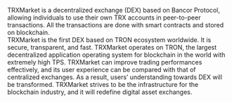 TRXMarket is a decentralized exchange (DEX) based on Bancor Protocol, allowing individuals to use their own TRX accounts in peer-to-peer transactions. All the transactions are done with smart contracts and stored on blockchain.  
TRXMarket is the first DEX based on TRON ecosystem worldwide. It is secure, transparent, and fast. TRXMarket operates on TRON, the largest decentralized application operating system for blockchain in the world with extremely high TPS. TRXMarket can improve trading performances effectively, and its user experience can be compared with that of centralized exchanges. As a result, users’ understanding towards DEX will be transformed. TRXMarket strives to be the infrastructure for the blockchain industry, and it will redefine digital asset exchanges.
